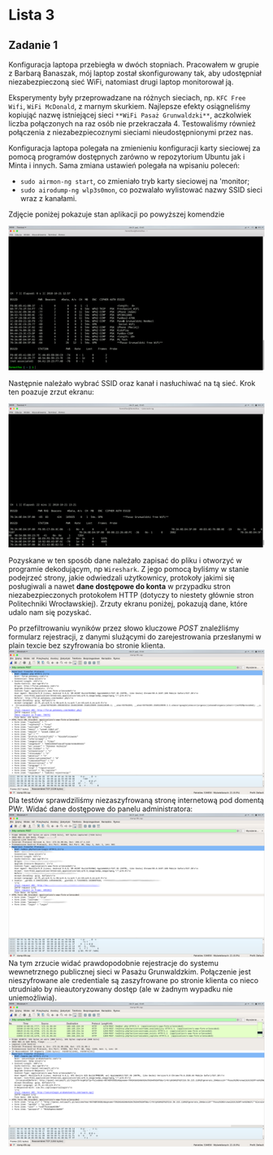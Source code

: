 # Lista 3

## Zadanie 1

Konfiguracja laptopa przebiegła w dwóch stopniach. Pracowałem w grupie z Barbarą Banaszak, mój laptop został skonfigurowany tak, aby udostępniał niezabezpieczoną sieć WiFi, natomiast drugi laptop monitorował ją. 

Eksperymenty były przeprowadzane na różnych sieciach, np. `KFC Free Wifi`, `WiFi McDonald`, z marnym skurkiem. Najlepsze efekty osiągneliśmy kopiująć nazwę istniejącej sieci `**WiFi Pasaż Grunwaldzki**`, aczkolwiek liczba połączonych na raz osób nie przekraczała 4. Testowaliśmy również połączenia z niezabezpiecoznymi sieciami nieudostępnionymi przez nas.

Konfiguracja laptopa polegała na zmienieniu konfiguracji karty sieciowej za pomocą programów dostępnych zarówno w repozytorium Ubuntu jak i Minta i innych. Sama zmiana ustawień polegała na wpisaniu poleceń:
* `sudo airmon-ng start`, co zmieniało tryb karty sieciowej na 'monitor;
* `sudo airodump-ng wlp3s0mon`, co pozwalało wylistować nazwy SSID sieci wraz z kanałami.

Zdjęcie poniżej pokazuje stan aplikacji po powyższej komendzie

![airodump](4.png)

Następnie należało wybrać SSID oraz kanał i nasłuchiwać na tą sieć. Krok ten poazuje zrzut ekranu:

![nasluchiwanie](5.png)

Pozyskane w ten sposób dane należało zapisać do pliku i otworzyć w programie dekodującym, np `Wireshark`. Z jego pomocą byliśmy w stanie podejrzeć strony, jakie odwiedzali użytkownicy, protokoły jakimi się posługiwali a nawet **dane dostępowe do konta** w przypadku stron niezabezpieczonych protokołem HTTP (dotyczy to niestety głównie stron Politechniki Wrocławskiej).
Zrzuty ekranu poniżej, pokazują dane, które udalo nam się pozyskać.

Po przefiltrowaniu wyników przez słowo kluczowe *POST* znaleźliśmy formularz rejestracji, z danymi slużącymi do zarejestrowania przesłanymi w plain texcie bez szyfrowania bo stronie klienta.
![1](1.png)
Dla testów sprawdziliśmy niezaszyfrowaną stronę internetową pod domentą PWr. Widać dane dostępowe do panelu administratora:
![2](2.png)
Na tym zrzucie widać prawdopodobnie rejestracje do systemu wewnetrznego publicznej sieci w Pasażu Grunwaldzkim. Połączenie jest nieszyfrowane ale credentiale są zaszyfrowane po stronie klienta co nieco utrudniało by nieautoryzowany dostęp (ale w żadnym wypadku nie uniemożliwia).
![3](3.png)
